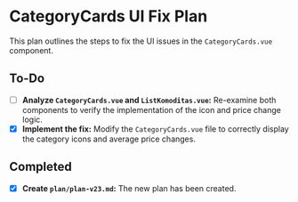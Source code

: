 # CategoryCards UI Fix Plan

This plan outlines the steps to fix the UI issues in the `CategoryCards.vue` component.

## To-Do

- [ ] **Analyze `CategoryCards.vue` and `ListKomoditas.vue`:** Re-examine both components to verify the implementation of the icon and price change logic.
- [X] **Implement the fix:** Modify the `CategoryCards.vue` file to correctly display the category icons and average price changes.

## Completed

- [X] **Create `plan/plan-v23.md`:** The new plan has been created.
